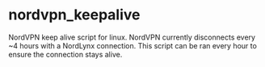 # nordvpn_keepalive
NordVPN keep alive script for linux. NordVPN currently disconnects every ~4 hours with a NordLynx connection. This script can be ran every hour to ensure the connection stays alive.

